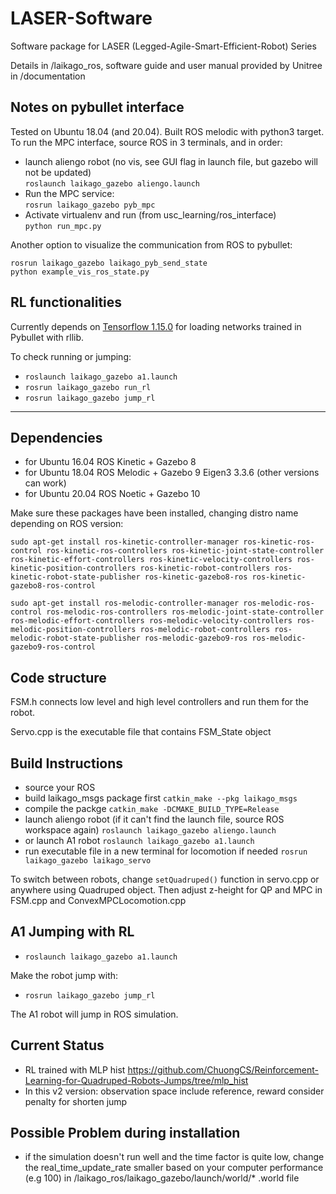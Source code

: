 # LASER-Software

Software package for LASER (Legged-Agile-Smart-Efficient-Robot) Series

Details in /laikago_ros, software guide and user manual provided by Unitree in /documentation

## Notes on pybullet interface
Tested on Ubuntu 18.04 (and 20.04). Built ROS melodic with python3 target. To run the MPC interface, source ROS in 3 terminals, and in order:

  * launch aliengo robot (no vis, see GUI flag in launch file, but gazebo will not be updated)  
  `roslaunch laikago_gazebo aliengo.launch`
  * Run the MPC service:  
  `rosrun laikago_gazebo pyb_mpc`  
  * Activate virtualenv and run (from usc_learning/ros_interface)  
  `python run_mpc.py`

Another option to visualize the communication from ROS to pybullet:  

  `rosrun laikago_gazebo laikago_pyb_send_state`  
  `python example_vis_ros_state.py`


## RL functionalities

Currently depends on [Tensorflow 1.15.0](https://storage.googleapis.com/tensorflow/libtensorflow/libtensorflow-cpu-linux-x86_64-1.15.0.tar.gz) for loading networks trained in Pybullet with rllib. 

To check running or jumping: 
* `roslaunch laikago_gazebo a1.launch`
* `rosrun laikago_gazebo run_rl`
* `rosrun laikago_gazebo jump_rl`

---
## Dependencies
  * for Ubuntu 16.04 ROS Kinetic + Gazebo 8
  * for Ubuntu 18.04 ROS Melodic + Gazebo 9 Eigen3 3.3.6 (other versions can work)
  * for Ubuntu 20.04 ROS Noetic + Gazebo 10

Make sure these packages have been installed, changing distro name depending on ROS version:
```
sudo apt-get install ros-kinetic-controller-manager ros-kinetic-ros-control ros-kinetic-ros-controllers ros-kinetic-joint-state-controller ros-kinetic-effort-controllers ros-kinetic-velocity-controllers ros-kinetic-position-controllers ros-kinetic-robot-controllers ros-kinetic-robot-state-publisher ros-kinetic-gazebo8-ros ros-kinetic-gazebo8-ros-control
```
```
sudo apt-get install ros-melodic-controller-manager ros-melodic-ros-control ros-melodic-ros-controllers ros-melodic-joint-state-controller ros-melodic-effort-controllers ros-melodic-velocity-controllers ros-melodic-position-controllers ros-melodic-robot-controllers ros-melodic-robot-state-publisher ros-melodic-gazebo9-ros ros-melodic-gazebo9-ros-control

```


## Code structure
  FSM.h connects low level and high level controllers and run them for the robot.

  Servo.cpp is the executable file that contains FSM_State object

## Build Instructions
  * source your ROS
  * build laikago_msgs package first
  `catkin_make --pkg laikago_msgs`
  * compile the packge 
  `catkin_make -DCMAKE_BUILD_TYPE=Release`
  * launch aliengo robot (if it can't find the launch file, source ROS workspace again)
  `roslaunch laikago_gazebo aliengo.launch`
  * or launch A1 robot
  `roslaunch laikago_gazebo a1.launch`
  * run executable file in a new terminal for locomotion if needed
  `rosrun laikago_gazebo laikago_servo`

To switch between robots, change `setQuadruped()` function in servo.cpp or anywhere using Quadruped object. Then adjust z-height for QP and MPC in FSM.cpp and ConvexMPCLocomotion.cpp

## A1 Jumping with RL

* `roslaunch laikago_gazebo a1.launch`

Make the robot jump with:

* `rosrun laikago_gazebo jump_rl`

The A1 robot will jump in ROS simulation.

## Current Status
  * RL trained with MLP hist https://github.com/ChuongCS/Reinforcement-Learning-for-Quadruped-Robots-Jumps/tree/mlp_hist
  * In this v2 version: observation space include reference, reward consider penalty for shorten jump


## Possible Problem during installation
* if the simulation doesn't run well and the time factor is quite low, change the real_time_update_rate smaller based on your computer performance (e.g 100) in /laikago_ros/laikago_gazebo/launch/world/* .world file
